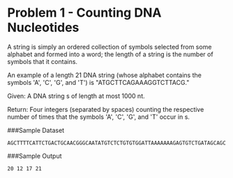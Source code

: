 Problem 1 - Counting DNA Nucleotides
====================================

A string is simply an ordered collection of symbols selected from some alphabet and formed into a word; the length of a string is the number of symbols that it contains.

An example of a length 21 DNA string (whose alphabet contains the symbols 'A', 'C', 'G', and 'T') is "ATGCTTCAGAAAGGTCTTACG."

Given: A DNA string s of length at most 1000 nt.

Return: Four integers (separated by spaces) counting the respective number of times that the symbols 'A', 'C', 'G', and 'T' occur in s.

###Sample Dataset

    AGCTTTTCATTCTGACTGCAACGGGCAATATGTCTCTGTGTGGATTAAAAAAAGAGTGTCTGATAGCAGC

###Sample Output

    20 12 17 21